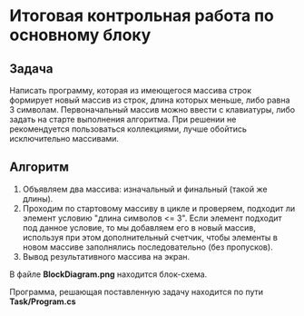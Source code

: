 # Итоговая контрольная работа по основному блоку

## Задача 
Написать программу, которая из имеющегося массива строк формирует новый массив из строк, длина которых меньше, либо равна 3 символам. Первоначальный массив можно ввести с клавиатуры, либо задать на старте выполнения алгоритма. При решении не рекомендуется пользоваться коллекциями, лучше обойтись исключительно массивами.

## Алгоритм
1. Объявляем два массива: изначальный и финальный (такой же длины). 
2. Проходим по стартовому массиву в цикле и проверяем, подходит ли элемент условию "длина символов <= 3". Если элемент подходит под данное условие, то мы добавляем его в новый массив, используя при этом дополнительный счетчик, чтобы элементы в новом массиве заполнялись последовательно (без пропусков).
3. Вывод результативного массива на экран.

В файле **BlockDiagram.png** находится блок-схема.

Программа, решающая поставленную задачу находится по пути **Task/Program.cs**